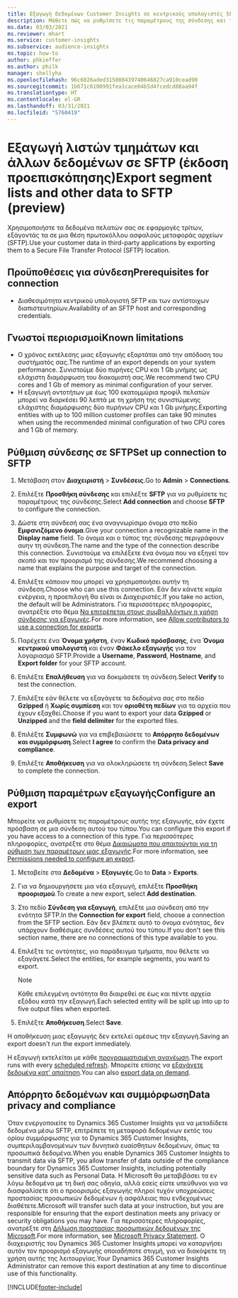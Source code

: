 ```yaml
---
title: Εξαγωγή δεδομένων Customer Insights σε κεντρικούς υπολογιστές SFTP
description: Μάθετε πώς να ρυθμίσετε τις παραμέτρους της σύνδεσης και της εξαγωγής σε μια τοποθεσία SFTP.
ms.date: 03/03/2021
ms.reviewer: mhart
ms.service: customer-insights
ms.subservice: audience-insights
ms.topic: how-to
author: phkieffer
ms.author: philk
manager: shellyha
ms.openlocfilehash: 96c6026aded315008439740646827ca910cead90
ms.sourcegitcommit: 1b671c6100991fea1cace04b5d4fcedcd88aa94f
ms.translationtype: HT
ms.contentlocale: el-GR
ms.lasthandoff: 03/31/2021
ms.locfileid: "5760419"
---
```

# <a name="export-segment-lists-and-other-data-to-sftp-preview"></a><span data-ttu-id="4d755-103">Εξαγωγή λιστών τμημάτων και άλλων δεδομένων σε SFTP (έκδοση προεπισκόπησης)</span><span class="sxs-lookup"><span data-stu-id="4d755-103">Export segment lists and other data to SFTP (preview)</span></span>

<span data-ttu-id="4d755-104">Χρησιμοποιήστε τα δεδομένα πελατών σας σε εφαρμογές τρίτων, εξάγοντάς τα σε μια θέση πρωτοκόλλου ασφαλούς μεταφοράς αρχείων (SFTP).</span><span class="sxs-lookup"><span data-stu-id="4d755-104">Use your customer data in third-party applications by exporting them to a Secure File Transfer Protocol (SFTP) location.</span></span>

## <a name="prerequisites-for-connection"></a><span data-ttu-id="4d755-105">Προϋποθέσεις για σύνδεση</span><span class="sxs-lookup"><span data-stu-id="4d755-105">Prerequisites for connection</span></span>

- <span data-ttu-id="4d755-106">Διαθεσιμότητα κεντρικού υπολογιστή SFTP και των αντίστοιχων διαπιστευτηρίων.</span><span class="sxs-lookup"><span data-stu-id="4d755-106">Availability of an SFTP host and corresponding credentials.</span></span>

## <a name="known-limitations"></a><span data-ttu-id="4d755-107">Γνωστοί περιορισμοί</span><span class="sxs-lookup"><span data-stu-id="4d755-107">Known limitations</span></span>

- <span data-ttu-id="4d755-108">Ο χρόνος εκτέλεσης μιας εξαγωγής εξαρτάται από την απόδοση του συστήματός σας.</span><span class="sxs-lookup"><span data-stu-id="4d755-108">The runtime of an export depends on your system performance.</span></span> <span data-ttu-id="4d755-109">Συνιστούμε δύο πυρήνες CPU και 1 Gb μνήμης ως ελάχιστη διαμόρφωση του διακομιστή σας.</span><span class="sxs-lookup"><span data-stu-id="4d755-109">We recommend two CPU cores and 1 Gb of memory as minimal configuration of your server.</span></span> 
- <span data-ttu-id="4d755-110">Η εξαγωγή οντοτήτων με έως 100 εκατομμύρια προφίλ πελατών μπορεί να διαρκέσει 90 λεπτά με τη χρήση της συνιστώμενης ελάχιστης διαμόρφωσης δύο πυρήνων CPU και 1 Gb μνήμης.</span><span class="sxs-lookup"><span data-stu-id="4d755-110">Exporting entities with up to 100 million customer profiles can take 90 minutes when using the recommended minimal configuration of two CPU cores and 1 Gb of memory.</span></span> 

## <a name="set-up-connection-to-sftp"></a><span data-ttu-id="4d755-111">Ρύθμιση σύνδεσης σε SFTP</span><span class="sxs-lookup"><span data-stu-id="4d755-111">Set up connection to SFTP</span></span>

1. <span data-ttu-id="4d755-112">Μετάβαση στον **Διαχειριστή** > **Συνδέσεις**.</span><span class="sxs-lookup"><span data-stu-id="4d755-112">Go to **Admin** > **Connections**.</span></span>

1. <span data-ttu-id="4d755-113">Επιλέξτε **Προσθήκη σύνδεσης** και επιλέξτε **SFTP** για να ρυθμίσετε τις παραμέτρους της σύνδεσης.</span><span class="sxs-lookup"><span data-stu-id="4d755-113">Select **Add connection** and choose **SFTP** to configure the connection.</span></span>

1. <span data-ttu-id="4d755-114">Δώστε στη σύνδεσή σας ένα αναγνωρίσιμο όνομα στο πεδίο **Εμφανιζόμενο όνομα**.</span><span class="sxs-lookup"><span data-stu-id="4d755-114">Give your connection a recognizable name in the **Display name** field.</span></span> <span data-ttu-id="4d755-115">Το όνομα και ο τύπος της σύνδεσης περιγράφουν αυην τη σύνδεση.</span><span class="sxs-lookup"><span data-stu-id="4d755-115">The name and the type of the connection describe this connection.</span></span> <span data-ttu-id="4d755-116">Συνιστούμε να επιλέξετε ένα όνομα που να εξηγεί τον σκοπό και τον προορισμό της σύνδεσης.</span><span class="sxs-lookup"><span data-stu-id="4d755-116">We recommend choosing a name that explains the purpose and target of the connection.</span></span>

1. <span data-ttu-id="4d755-117">Επιλέξτε κάποιον που μπορεί να χρησιμοποιήσει αυτήν τη σύνδεση.</span><span class="sxs-lookup"><span data-stu-id="4d755-117">Choose who can use this connection.</span></span> <span data-ttu-id="4d755-118">Εάν δεν κάνετε καμία ενέργεια, η προεπιλογή θα είναι οι Διαχειριστές.</span><span class="sxs-lookup"><span data-stu-id="4d755-118">If you take no action, the default will be Administrators.</span></span> <span data-ttu-id="4d755-119">Για περισσότερες πληροφορίες, ανατρέξτε στο θέμα [Να επιτρέπεται στους συμβαλλόντων η χρήση σύνδεσης για εξαγωγές](connections.md#allow-contributors-to-use-a-connection-for-exports).</span><span class="sxs-lookup"><span data-stu-id="4d755-119">For more information, see [Allow contributors to use a connection for exports](connections.md#allow-contributors-to-use-a-connection-for-exports).</span></span>

1. <span data-ttu-id="4d755-120">Παρέχετε ένα **Όνομα χρήστη**, έναν **Κωδικό πρόσβασης**, ένα **Όνομα κεντρικού υπολογιστή** και έναν **Φάκελο εξαγωγής** για τον λογαριασμό SFTP.</span><span class="sxs-lookup"><span data-stu-id="4d755-120">Provide a **Username**, **Password**, **Hostname**, and **Export folder** for your SFTP account.</span></span>

1. <span data-ttu-id="4d755-121">Επιλέξτε **Επαλήθευση** για να δοκιμάσετε τη σύνδεση.</span><span class="sxs-lookup"><span data-stu-id="4d755-121">Select **Verify** to test the connection.</span></span>

1. <span data-ttu-id="4d755-122">Επιλέξτε εάν θέλετε να εξαγάγετε τα δεδομένα σας στο πεδίο **Gzipped** ή **Χωρίς συμπίεση** και τον **οριοθέτη πεδίων** για τα αρχεία που έχουν εξαχθεί.</span><span class="sxs-lookup"><span data-stu-id="4d755-122">Choose if you want to export your data **Gzipped** or **Unzipped** and the **field delimiter** for the exported files.</span></span>

1. <span data-ttu-id="4d755-123">Επιλέξτε **Συμφωνώ** για να επιβεβαιώσετε το **Απόρρητο δεδομένων και συμμόρφωση**.</span><span class="sxs-lookup"><span data-stu-id="4d755-123">Select **I agree** to confirm the **Data privacy and compliance**.</span></span>

1. <span data-ttu-id="4d755-124">Επιλέξτε **Αποθήκευση** για να ολοκληρώσετε τη σύνδεση.</span><span class="sxs-lookup"><span data-stu-id="4d755-124">Select **Save** to complete the connection.</span></span>

## <a name="configure-an-export"></a><span data-ttu-id="4d755-125">Ρύθμιση παραμέτρων εξαγωγής</span><span class="sxs-lookup"><span data-stu-id="4d755-125">Configure an export</span></span>

<span data-ttu-id="4d755-126">Μπορείτε να ρυθμίσετε τις παραμέτρους αυτής της εξαγωγής, εάν έχετε πρόσβαση σε μια σύνδεση αυτού του τύπου.</span><span class="sxs-lookup"><span data-stu-id="4d755-126">You can configure this export if you have access to a connection of this type.</span></span> <span data-ttu-id="4d755-127">Για περισσότερες πληροφορίες, ανατρέξτε στο θέμα [Δικαιώματα που απαιτούνται για τη ρύθμιση των παραμέτρων μιας εξαγωγής](export-destinations.md#set-up-a-new-export).</span><span class="sxs-lookup"><span data-stu-id="4d755-127">For more information, see [Permissions needed to configure an export](export-destinations.md#set-up-a-new-export).</span></span>

1. <span data-ttu-id="4d755-128">Μεταβείτε στα **Δεδομένα** > **Εξαγωγές**.</span><span class="sxs-lookup"><span data-stu-id="4d755-128">Go to **Data** > **Exports**.</span></span>

1. <span data-ttu-id="4d755-129">Για να δημιουργήσετε μια νέα εξαγωγή, επιλέξτε **Προσθήκη προορισμού**.</span><span class="sxs-lookup"><span data-stu-id="4d755-129">To create a new export, select **Add destination**.</span></span>

1. <span data-ttu-id="4d755-130">Στο πεδίο **Σύνδεση για εξαγωγή**, επιλέξτε μια σύνδεση από την ενότητα SFTP.</span><span class="sxs-lookup"><span data-stu-id="4d755-130">In the **Connection for export** field, choose a connection from the SFTP section.</span></span> <span data-ttu-id="4d755-131">Εάν δεν βλέπετε αυτό το όνομα ενότητας, δεν υπάρχουν διαθέσιμες συνδέσεις αυτού του τύπου.</span><span class="sxs-lookup"><span data-stu-id="4d755-131">If you don't see this section name, there are no connections of this type available to you.</span></span>

1. <span data-ttu-id="4d755-132">Επιλέξτε τις οντότητες, για παράδειγμα τμήματα, που θέλετε να εξαγάγετε.</span><span class="sxs-lookup"><span data-stu-id="4d755-132">Select the entities, for example segments, you want to export.</span></span>

   > [!NOTE]
   > <span data-ttu-id="4d755-133">Κάθε επιλεγμένη οντότητα θα διαιρεθεί σε έως και πέντε αρχεία εξόδου κατά την εξαγωγή.</span><span class="sxs-lookup"><span data-stu-id="4d755-133">Each selected entity will be split up into up to five output files when exported.</span></span> 

1. <span data-ttu-id="4d755-134">Επιλέξτε **Αποθήκευση**.</span><span class="sxs-lookup"><span data-stu-id="4d755-134">Select **Save**.</span></span>

<span data-ttu-id="4d755-135">Η αποθήκευση μιας εξαγωγής δεν εκτελεί αμέσως την εξαγωγή.</span><span class="sxs-lookup"><span data-stu-id="4d755-135">Saving an export doesn't run the export immediately.</span></span>

<span data-ttu-id="4d755-136">Η εξαγωγή εκτελείται με κάθε [προγραμματισμένη ανανέωση](system.md#schedule-tab).</span><span class="sxs-lookup"><span data-stu-id="4d755-136">The export runs with every [scheduled refresh](system.md#schedule-tab).</span></span> <span data-ttu-id="4d755-137">Μπορείτε επίσης να [εξαγάγετε δεδομένα κατ' απαίτηση](export-destinations.md#run-exports-on-demand).</span><span class="sxs-lookup"><span data-stu-id="4d755-137">You can also [export data on demand](export-destinations.md#run-exports-on-demand).</span></span> 

## <a name="data-privacy-and-compliance"></a><span data-ttu-id="4d755-138">Απόρρητο δεδομένων και συμμόρφωση</span><span class="sxs-lookup"><span data-stu-id="4d755-138">Data privacy and compliance</span></span>

<span data-ttu-id="4d755-139">Όταν ενεργοποιείτε το Dynamics 365 Customer Insights για να μεταδίδετε δεδομένα μέσω SFTP, επιτρέπετε τη μεταφορά δεδομένων εκτός του ορίου συμμόρφωσης για το Dynamics 365 Customer Insights, συμπεριλαμβανομένων των δυνητικά ευαίσθητων δεδομένων, όπως τα προσωπικά δεδομένα.</span><span class="sxs-lookup"><span data-stu-id="4d755-139">When you enable Dynamics 365 Customer Insights to transmit data via SFTP, you allow transfer of data outside of the compliance boundary for Dynamics 365 Customer Insights, including potentially sensitive data such as Personal Data.</span></span> <span data-ttu-id="4d755-140">Η Microsoft θα μεταβιβάσει τα εν λόγω δεδομένα με τη δική σας οδηγία, αλλά εσείς είστε υπεύθυνοι για να διασφαλίσετε ότι ο προορισμός εξαγωγής πληροί τυχόν υποχρεώσεις προστασίας προσωπικών δεδομένων ή ασφάλειας που ενδεχομένως διαθέτετε.</span><span class="sxs-lookup"><span data-stu-id="4d755-140">Microsoft will transfer such data at your instruction, but you are responsible for ensuring that the export destination meets any privacy or security obligations you may have.</span></span> <span data-ttu-id="4d755-141">Για περισσότερες πληροφορίες, ανατρέξτε στη [Δήλωση προστασίας προσωπικών δεδομένων της Microsoft](https://go.microsoft.com/fwlink/?linkid=396732).</span><span class="sxs-lookup"><span data-stu-id="4d755-141">For more information, see [Microsoft Privacy Statement](https://go.microsoft.com/fwlink/?linkid=396732).</span></span>
<span data-ttu-id="4d755-142">Ο διαχειριστής του Dynamics 365 Customer Insights μπορεί να καταργήσει αυτόν τον προορισμό εξαγωγής οποιαδήποτε στιγμή, για να διακόψετε τη χρήση αυτής της λειτουργίας.</span><span class="sxs-lookup"><span data-stu-id="4d755-142">Your Dynamics 365 Customer Insights Administrator can remove this export destination at any time to discontinue use of this functionality.</span></span>

[!INCLUDE[footer-include](../includes/footer-banner.md)]
